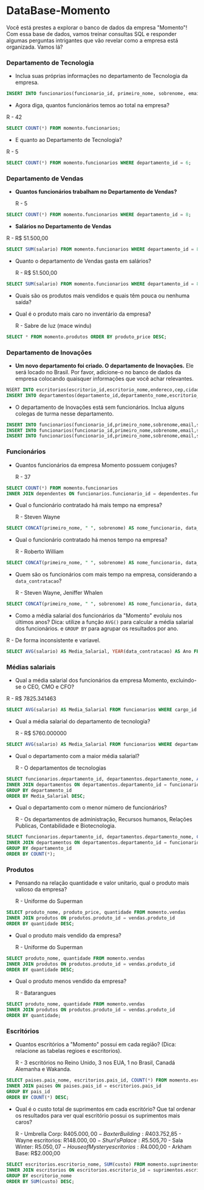 # DataBase-Momento

Você está prestes a explorar o banco de dados da empresa "Momento"! Com essa base de dados, vamos treinar consultas SQL e responder algumas perguntas intrigantes que vão revelar como a empresa está organizada. Vamos lá?

### Departamento de Tecnologia 

* Inclua suas próprias informações no departamento de Tecnologia da empresa.
```sql
INSERT INTO funcionarios(funcionario_id, primeiro_nome, sobrenome, email, senha, telefone, data_contratacao, cargo_id, salario, gerente_id, departamento_id) VALUES (307, 'César', 'Oliveira', 'cesarsouz10@gmai.com', 'cesar123', '11 998745989', 2024-25-11, 14, 100.000, NULL, 6 );
```

* Agora diga, quantos funcionários temos ao total na empresa?
 
R - 42
```sql
SELECT COUNT(*) FROM momento.funcionarios;
```

* E quanto ao Departamento de Tecnologia? 

R - 5
```sql
SELECT COUNT(*) FROM momento.funcionarios WHERE departamento_id = 6;
```

### Departamento de Vendas 

* **Quantos funcionários trabalham no Departamento de Vendas?**
 
  R - 5
 ```sql
SELECT COUNT(*) FROM momento.funcionarios WHERE departamento_id = 8;
```

* **Salários no Departamento de Vendas**
 
 R - R$ 51.500,00
```sql
SELECT SUM(salario) FROM momento.funcionarios WHERE departamento_id = 8;
```

* Quanto o departamento de Vendas gasta em salários?

  R - R$ 51.500,00
```sql
SELECT SUM(salario) FROM momento.funcionarios WHERE departamento_id = 8;
```

* Quais são os produtos mais vendidos e quais têm pouca ou nenhuma saída?

* Qual é o produto mais caro no inventário da empresa?

  R - Sabre de luz (mace windu)
```sql
SELECT * FROM momento.produtos ORDER BY produto_price DESC;
```

### Departamento de Inovações 

* **Um novo departamento foi criado. O departamento de Inovações.** 
Ele será locado no Brasil. Por favor, adicione-o no banco de dados da empresa colocando quaisquer informações que você achar relevantes.
```sql
NSERT INTO escritorios(escritorio_id,escritorio_nome,endereco,cep,cidade,estado_provincia,pais_id) VALUES (2990,"Estúdio de Inovação",'Itaim Paulista','081328567','São Paulo','São Paulo','BR');
INSERT INTO departamentos(departamento_id,departamento_nome,escritorio_id) VALUES (22,'Inovação',2990);
```

* O departamento de Inovações está sem funcionários. Inclua alguns colegas de turma nesse departamento.
```sql
INSERT INTO funcionarios(funcionario_id,primeiro_nome,sobrenome,email,senha,telefone,data_contratacao,cargo_id,salario,gerente_id,departamento_id) VALUES (270,'Rogerio','Gonzaga','rogeringamer@gmail.com','rog3ri0#','11 998764524','2024-11-30',20,3.000,NULL,22);
INSERT INTO funcionarios(funcionario_id,primeiro_nome,sobrenome,email,senha,telefone,data_contratacao,cargo_id,salario,gerente_id,departamento_id) VALUES (271,'Roberto','William','roobertson9gmail.com','roBert$0n','11 998061554','2024-11-30',20,3.000,NULL,22);
INSERT INTO funcionarios(funcionario_id,primeiro_nome,sobrenome,email,senha,telefone,data_contratacao,cargo_id,salario,gerente_id,departamento_id) VALUES (272,'Jefferson','Mendez','jeffer$on9@gmail.com','Jef78#','11 997064554','2024-11-30',20,3.000,NULL,22);
```

### Funcionários

* Quantos funcionários da empresa Momento possuem conjuges?
 
  R - 37
```sql
SELECT COUNT(*) FROM momento.funcionarios
INNER JOIN dependentes ON funcionarios.funcionario_id = dependentes.funcionario_id
```

* Qual o funcionário contratado há mais tempo na empresa?

  R - Steven Wayne
```sql
SELECT CONCAT(primeiro_nome, " ", sobrenome) AS nome_funcionario, data_contratacao FROM momento.funcionarios ORDER BY data_contratacao;
```

* Qual o funcionário contratado há menos tempo na empresa?

  R - Roberto William
```sql
SELECT CONCAT(primeiro_nome, " ", sobrenome) AS nome_funcionario, data_contratacao FROM momento.funcionarios ORDER BY data_contratacao DESC;
```

* Quem são os funcionários com mais tempo na empresa, considerando a `data_contratacao`?

  R - Steven Wayne, Jeniffer Whalen
 ```sql
SELECT CONCAT(primeiro_nome, " ", sobrenome) AS nome_funcionario, data_contratacao FROM momento.funcionarios ORDER BY data_contratacao;
  ``` 

* Como a média salarial dos funcionários da "Momento" evoluiu nos últimos anos?
Dica: utilize a função `AVG()` para calcular a média salarial dos funcionários. e `GROUP BY` para agrupar os resultados por ano.

R - De forma inconsistente e variavel.
```sql
SELECT AVG(salario) AS Media_Salarial, YEAR(data_contratacao) AS Ano FROM funcionarios GROUP BY data_contratacao ORDER BY YEAR(data_contratacao);
```

### Médias salariais

* Qual a média salarial dos funcionários da empresa Momento, excluindo-se o CEO, CMO e CFO?

 R - R$ 7825.341463
 ```sql
SELECT AVG(salario) AS Media_Salarial FROM funcionarios WHERE cargo_id NOT IN (4,7,10);
 ```

* Qual a média salarial do departamento de tecnologia?

   R - R$ 5760.000000
 ```sql
SELECT AVG(salario) AS Media_Salarial FROM funcionarios WHERE departamento_id = 6;
```

* Qual o departamento com a maior média salarial?

  R - O departamentos de tecnologias 
```sql
SELECT funcionarios.departamento_id, departamentos.departamento_nome, AVG(salario) AS Media_Salarial FROM funcionarios
INNER JOIN departamentos ON departamentos.departamento_id = funcionarios.departamento_id
GROUP BY departamento_id 
ORDER BY Media_Salarial DESC;
```

* Qual o departamento com o menor número de funcionários?

  R - Os departamentos de administração, Recursos humanos, Relações Publicas, Contabilidade e Biotecnologia.
```sql
SELECT funcionarios.departamento_id, departamentos.departamento_nome, COUNT(*) FROM momento.funcionarios 
INNER JOIN departamentos ON departamentos.departamento_id = funcionarios.departamento_id
GROUP BY departamento_id
ORDER BY COUNT(*);
```

### Produtos

* Pensando na relação quantidade e valor unitario, qual o produto mais valioso da empresa?

  R - Uniforme do Superman
 ```sql
SELECT produto_nome, produto_price, quantidade FROM momento.vendas
INNER JOIN produtos ON produtos.produto_id = vendas.produto_id
ORDER BY quantidade DESC;
```

* Qual o produto mais vendido da empresa?

  R - Uniforme do Superman
```sql
SELECT produto_nome, quantidade FROM momento.vendas
INNER JOIN produtos ON produtos.produto_id = vendas.produto_id
ORDER BY quantidade DESC;
```

* Qual o produto menos vendido da empresa?

  R - Batarangues
```sql
SELECT produto_nome, quantidade FROM momento.vendas
INNER JOIN produtos ON produtos.produto_id = vendas.produto_id
ORDER BY quantidade;
```

### Escritórios

* Quantos escritórios a "Momento" possui em cada região? (Dica: relacione as tabelas regioes e escritorios).

  R - 3 escritórios no Reino Unido, 3 nos EUA, 1 no Brasil, Canadá Alemanha e Wakanda.
 ```sql
SELECT paises.pais_nome, escritorios.pais_id, COUNT(*) FROM momento.escritorios
INNER JOIN paises ON paises.pais_id = escritorios.pais_id
GROUP BY pais_id
ORDER BY COUNT(*) DESC;
```

* Qual é o custo total de suprimentos em cada escritório? Que tal ordenar os resultados para ver qual escritório possui os suprimentos mais caros?

  R - Umbrella Corp: R$405.000,00 -
Baxter Building: R$403.752,85 -
Wayne escritorios: R$148.000,00 -
Shuri's Palace: R$5.505,70 -
Sala Winter: R$5.050,07 -
House of Mystery escritorios: R$4.000,00 - 
Arkham Base: R$2.000,00
```sql
SELECT escritorios.escritorio_nome, SUM(custo) FROM momento.suprimentos
INNER JOIN escritorios ON escritorios.escritorio_id = suprimentos.escritorio_id
GROUP BY escritorio_nome
ORDER BY SUM(custo) DESC;
```

